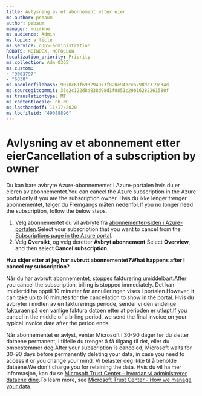```yaml
---
title: Avlysning av et abonnement etter eier
ms.author: pebaum
author: pebaum
manager: mnirkhe
ms.audience: Admin
ms.topic: article
ms.service: o365-administration
ROBOTS: NOINDEX, NOFOLLOW
localization_priority: Priority
ms.collection: Adm_O365
ms.custom:
- "9003797"
- "6838"
ms.openlocfilehash: 9078c61f693294973f820e94bcea798dd319c34d
ms.sourcegitcommit: 35e2c122d8a838d98d1f0851c29b16282261580f
ms.translationtype: MT
ms.contentlocale: nb-NO
ms.lasthandoff: 11/17/2020
ms.locfileid: "49088896"
---
```

# <a name="cancellation-of-a-subscription-by-owner"></a><span data-ttu-id="baf12-102">Avlysning av et abonnement etter eier</span><span class="sxs-lookup"><span data-stu-id="baf12-102">Cancellation of a subscription by owner</span></span>

<span data-ttu-id="baf12-103">Du kan bare avbryte Azure-abonnementet i Azure-portalen hvis du er eieren av abonnementet.</span><span class="sxs-lookup"><span data-stu-id="baf12-103">You can cancel the Azure subscription in the Azure portal only if you are the subscription owner.</span></span> <span data-ttu-id="baf12-104">Hvis du ikke lenger trenger abonnementet, følger du Fremgangs måten nedenfor.</span><span class="sxs-lookup"><span data-stu-id="baf12-104">If you no longer need the subscription, follow the below steps.</span></span>

1. <span data-ttu-id="baf12-105">Velg abonnementet du vil avbryte fra [abonnementer-siden i Azure-portalen](https://ms.portal.azure.com/#blade/Microsoft_Azure_Billing/SubscriptionsBlade).</span><span class="sxs-lookup"><span data-stu-id="baf12-105">Select your subscription that you want to cancel from the [Subscriptions page in the Azure portal](https://ms.portal.azure.com/#blade/Microsoft_Azure_Billing/SubscriptionsBlade).</span></span>
2. <span data-ttu-id="baf12-106">Velg **Oversikt**, og velg deretter **Avbryt abonnement**.</span><span class="sxs-lookup"><span data-stu-id="baf12-106">Select **Overview**, and then select **Cancel subscription**.</span></span>

<span data-ttu-id="baf12-107">**Hva skjer etter at jeg har avbrutt abonnementet?**</span><span class="sxs-lookup"><span data-stu-id="baf12-107">**What happens after I cancel my subscription?**</span></span>

<span data-ttu-id="baf12-108">Når du har avbrutt abonnementet, stoppes fakturering umiddelbart.</span><span class="sxs-lookup"><span data-stu-id="baf12-108">After you cancel the subscription, billing is stopped immediately.</span></span> <span data-ttu-id="baf12-109">Det kan imidlertid ha opptil 10 minutter før annulleringen vises i portalen.</span><span class="sxs-lookup"><span data-stu-id="baf12-109">However, it can take up to 10 minutes for the cancellation to show in the portal.</span></span> <span data-ttu-id="baf12-110">Hvis du avbryter i midten av en fakturerings periode, sender vi den endelige fakturaen på den vanlige faktura datoen etter at perioden er utløpt.</span><span class="sxs-lookup"><span data-stu-id="baf12-110">If you cancel in the middle of a billing period, we send the final invoice on your typical invoice date after the period ends.</span></span>

<span data-ttu-id="baf12-111">Når abonnementet er avlyst, venter Microsoft i 30-90 dager før du sletter dataene permanent, i tilfelle du trenger å få tilgang til det, eller du ombestemmer deg.</span><span class="sxs-lookup"><span data-stu-id="baf12-111">After your subscription is canceled, Microsoft waits for 30-90 days before permanently deleting your data, in case you need to access it or you change your mind.</span></span> <span data-ttu-id="baf12-112">Vi belaster deg ikke til å beholde dataene.</span><span class="sxs-lookup"><span data-stu-id="baf12-112">We don't charge you for retaining the data.</span></span> <span data-ttu-id="baf12-113">Hvis du vil ha mer informasjon, kan du se [Microsoft Trust Center – hvordan vi administrerer dataene dine](https://www.microsoft.com/trust-center/privacy/data-management#leave).</span><span class="sxs-lookup"><span data-stu-id="baf12-113">To learn more, see [Microsoft Trust Center - How we manage your data](https://www.microsoft.com/trust-center/privacy/data-management#leave).</span></span>


